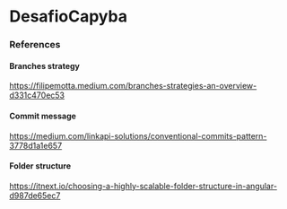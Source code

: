 # DesafioCapyba


### References

#### Branches strategy
https://filipemotta.medium.com/branches-strategies-an-overview-d331c470ec53

#### Commit message
https://medium.com/linkapi-solutions/conventional-commits-pattern-3778d1a1e657

#### Folder structure
https://itnext.io/choosing-a-highly-scalable-folder-structure-in-angular-d987de65ec7
